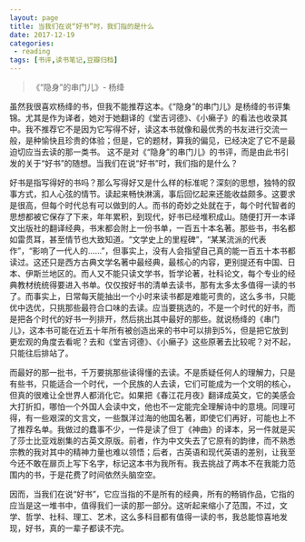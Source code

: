 ```yaml
---
layout: page
title: 当我们在说“好书”时，我们指的是什么
date: 2017-12-19
categories:
 - reading
tags: [书评,读书笔记,豆瓣归档]
---
```


> 《“隐身”的串门儿》- 杨绛

虽然我很喜欢杨绛的书，但我不能推荐这本。《“隐身”的串门儿》是杨绛的书评集锦。尤其是作为译者，她对于她翻译的《堂吉诃德》、《小癞子》的看法也收录其中。我不推荐它不是因为它写得不好，读这本书就像和最优秀的书友进行交流一般，是种愉快且珍贵的体验；但是，它的题材，算我的偏见，已经决定了它不是最迫切应当去读的那一类书。
这不是对《“隐身”的串门儿》的书评，而是由此书引发的关于“好书”的随想。当我们在说“好书”时，我们指的是什么？

好书是指写得好的书吗？那么写得好又是什么样的标准呢？深刻的思想，独特的叙事方式，扣人心弦的情节。读起来畅快淋漓，事后回忆起来还能收益颇多。这要求是很高，但每个时代总有可以做到的人。而书的奇妙之处就在于，每个时代智者的思想都被它保存了下来，年年累积，到现代，好书已经堆积成山。随便打开一本译文出版社的翻译经典，书末都会附上一份书单，一百五十本名著。那些书，书名都如雷贯耳，甚至情节也大致知道。“文学史上的里程碑”，“某某流派的代表作”，“影响了一代人的……”，但事实上，没有人会指望自己真的能一百五十本书都读过。这还只是西方古典文学名著中最经典，最核心的内容，更别提还有中国、日本、伊斯兰地区的。而人又不能只读文学书，哲学论著，社科论文，每个专业的经典教材统统得要进入书单。仅仅按好书的清单去读书，那有太多太多值得一读的书了。而事实上，日常每天能抽出一个小时来读书都是难能可贵的，这么多书，只能优中选优，只挑那些最符合口味的去读。应当要挑选的，不是一个时代的好书，而是把各个时代的好书一列排开，然后挑出其中最好的那些。就说杨绛的《串门儿》，这本书可能在近五十年所有被创造出来的书中可以排到5%，但是把它放到更宏观的角度去看呢？去和《堂吉诃德》、《小癞子》这些原著去比较呢？对不起，只能往后排站了。

而最好的那一批书，千万要挑那些读得懂的去读。不是质疑任何人的理解力，只是有些书，只能适合一个时代，一个民族的人去读，它们可能成为一个文明的核心，但真的很难让全世界人都消化它。如果把《春江花月夜》翻译成英文，它的美感会大打折扣，哪怕一个外国人会读中文，他也不一定能完全理解诗中的意境。同理可得，有一些艰深的文言文，一些飘洋过海的他国名著，即使它们再好，可能也上不了推荐名单。我做过的蠢事不少，一件是读了但丁《神曲》的译本，另一件就是买了莎士比亚戏剧集的古英文原版。前者，作为中文失去了它原有的韵律，而不熟悉宗教的我对其中的精神力量也难以领悟；后者，古英语和现代英语的差别，让我至今还不敢在扉页上写下名字，标记这本书为我所有。我去挑战了两本不在我能力范围内的书，于是花费了时间依然头脑空空。

因而，当我们在说“好书”，它应当指的不是所有的经典，所有的畅销作品，它指的应当是这一堆书中，值得我们一读的那一部分。这听起来缩小了范围，不过，文学、哲学、社科、理工、艺术，这么多科目都有值得一读的书，我总能惊喜地发现，好书，真的一辈子都读不完。